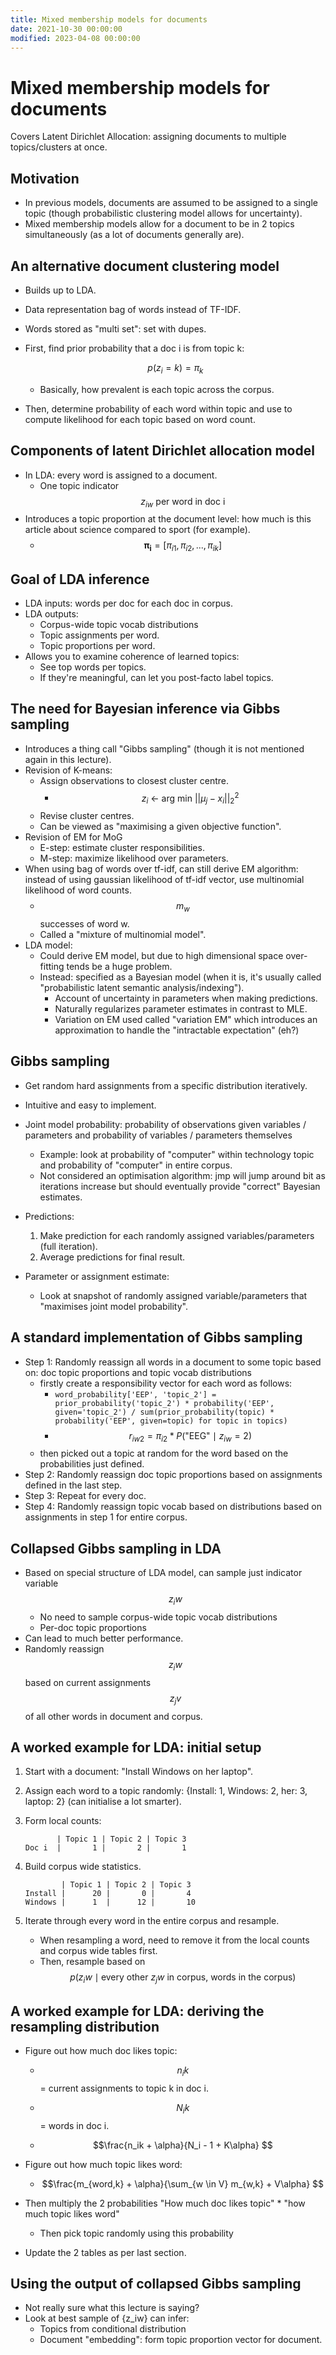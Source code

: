```yaml
---
title: Mixed membership models for documents
date: 2021-10-30 00:00:00
modified: 2023-04-08 00:00:00
---
```


# Mixed membership models for documents

Covers Latent Dirichlet Allocation: assigning documents to multiple topics/clusters at once.

## Motivation

* In previous models, documents are assumed to be assigned to a single topic (though probabilistic clustering model allows for uncertainty).
* Mixed membership models allow for a document to be in 2 topics simultaneously (as a lot of documents generally are).

## An alternative document clustering model

* Builds up to LDA.
* Data representation bag of words instead of TF-IDF.
* Words stored as "multi set": set with dupes.
* First, find prior probability that a doc i is from topic k:

  $$p(z_i = k) = \pi_k $$

  * Basically, how prevalent is each topic across the corpus.
* Then, determine probability of each word within topic and use to compute likelihood for each topic based on word count.

## Components of latent Dirichlet allocation model

* In LDA: every word is assigned to a document.
  * One topic indicator $$z_{iw} \text{ per word in doc i} $$
* Introduces a topic proportion at the document level: how much is this article about science compared to sport (for example).
  * $$\mathbf{\pi_i} = [\pi_{i1}, \pi_{i2}, ..., \pi_{ik}] $$

## Goal of LDA inference

* LDA inputs: words per doc for each doc in corpus.
* LDA outputs:
  * Corpus-wide topic vocab distributions 
  * Topic assignments per word.
  * Topic proportions per word.
* Allows you to examine coherence of learned topics:
  * See top words per topics.
  * If they're meaningful, can let you post-facto label topics.

## The need for Bayesian inference via Gibbs sampling

* Introduces a thing call "Gibbs sampling" (though it is not mentioned again in this lecture).
* Revision of K-means:
  * Assign observations to closest cluster centre.
    * $$z_i \text{ <- arg min } ||\mu_j - x_i||_2^2 $$
  * Revise cluster centres.
  * Can be viewed as "maximising a given objective function".
* Revision of EM for MoG
  * E-step: estimate cluster responsibilities.
  * M-step: maximize likelihood over parameters.
* When using bag of words over tf-idf, can still derive EM algorithm: instead of using gaussian likelihood of tf-idf vector, use multinomial likelihood of word counts.
  * $$m_w $$
successes of word w.
  * Called a "mixture of multinomial model".
* LDA model:
  * Could derive EM model, but due to high dimensional space over-fitting tends be a huge problem.
  * Instead: specified as a Bayesian model (when it is, it's usually called "probabilistic latent semantic analysis/indexing").
    * Account of uncertainty in parameters when making predictions.
    * Naturally regularizes parameter estimates in contrast to MLE.  
    * Variation on EM used called "variation EM" which introduces an approximation to handle the "intractable expectation" (eh?)

## Gibbs sampling

* Get random hard assignments from a specific distribution iteratively.
* Intuitive and easy to implement.
* Joint model probability: probability of observations given variables / parameters and probability of variables / parameters themselves
  * Example: look at probability of "computer" within technology topic and probability of "computer" in entire corpus.
  * Not considered an optimisation algorithm: jmp will jump around bit as iterations increase but should eventually provide "correct" Bayesian estimates.
* Predictions:
  1. Make prediction for each randomly assigned variables/parameters (full iteration).
  2. Average predictions for final result.

* Parameter or assignment estimate:
  * Look at snapshot of randomly assigned variable/parameters that "maximises joint model probability".

## A standard implementation of Gibbs sampling

* Step 1: Randomly reassign all words in a document to some topic based on: doc topic proportions and topic vocab distributions
  * firstly create a responsibility vector for each word as follows:
    * ```word_probability['EEP', 'topic_2'] = prior_probability('topic_2') * probability('EEP', given='topic_2') / sum(prior_probability(topic) * probability('EEP', given=topic) for topic in topics)```
    * $$r_{iw2} = \pi_{i2} * P(\text{"EEG"} \mid z_{iw} = 2) $$
  * then picked out a topic at random for the word based on the probabilities just defined.
* Step 2: Randomly reassign doc topic proportions based on assignments defined in the last step.
* Step 3: Repeat for every doc.
* Step 4: Randomly reassign topic vocab based on distributions based on assignments in step 1 for entire corpus.

## Collapsed Gibbs sampling in LDA

* Based on special structure of LDA model, can sample just indicator variable $$z_iw $$
  * No need to sample corpus-wide topic vocab distributions
  * Per-doc topic proportions
* Can lead to much better performance.
* Randomly reassign $$z_iw $$based on current assignments $$z_jv $$
of all other words in document and corpus.

## A worked example for LDA: initial setup

1. Start with a document: "Install Windows on her laptop".
2. Assign each word to a topic randomly: {Install: 1, Windows: 2, her: 3, laptop: 2} (can initialise a lot smarter).
3. Form local counts:

    ```
           | Topic 1 | Topic 2 | Topic 3
    Doc i  |       1 |       2 |       1
    ```

4. Build corpus wide statistics.

    ```
            | Topic 1 | Topic 2 | Topic 3
    Install |      20 |       0 |       4
    Windows |      1  |      12 |       10
    ```

5. Iterate through every word in the entire corpus and resample.
    * When resampling a word, need to remove it from the local counts and corpus wide tables first.
     * Then, resample based on $$p(z_iw \mid \text{every other } z_jw \text{ in corpus, words in the corpus}) $$

## A worked example for LDA: deriving the resampling distribution

* Figure out how much doc likes topic:
  * $$n_ik $$
= current assignments to topic k in doc i.

  * $$N_ik $$
= words in doc i.

  * $$\frac{n_ik + \alpha}{N_i - 1 + K\alpha} $$
 
* Figure out how much topic likes word:
  * $$\frac{m_{word,k} + \alpha}{\sum_{w \in V} m_{w,k} + V\alpha} $$
* Then multiply the 2 probabilities "How much doc likes topic" * "how much topic likes word"
  * Then pick topic randomly using this probability
* Update the 2 tables as per last section.

## Using the output of collapsed Gibbs sampling

* Not really sure what this lecture is saying?
* Look at best sample of {z_iw} can infer:
  * Topics from conditional distribution
  * Document "embedding": form topic proportion vector for document. 
